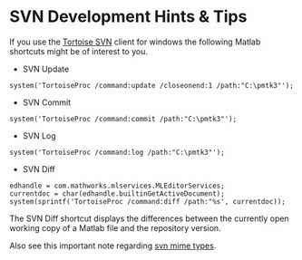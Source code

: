 # SVN Development Hints & Tips #

If you use the [Tortoise SVN](http://tortoisesvn.net/downloads) client for windows
the following Matlab shortcuts might be of interest to you.


  * SVN Update
```
system('TortoiseProc /command:update /closeonend:1 /path:"C:\pmtk3"');
```

  * SVN Commit
```
system('TortoiseProc /command:commit /path:"C:\pmtk3"');
```

  * SVN Log
```
system('TortoiseProc /command:log /path:"C:\pmtk3"');
```

  * SVN Diff
```
edhandle = com.mathworks.mlservices.MLEditorServices;
currentdoc = char(edhandle.builtinGetActiveDocument);
system(sprintf('TortoiseProc /command:diff /path:"%s', currentdoc));
```

The SVN Diff shortcut displays the differences between the currently open working copy of a Matlab file and the repository version.

Also see this important note regarding [svn mime types](svnMimeTypes.md).